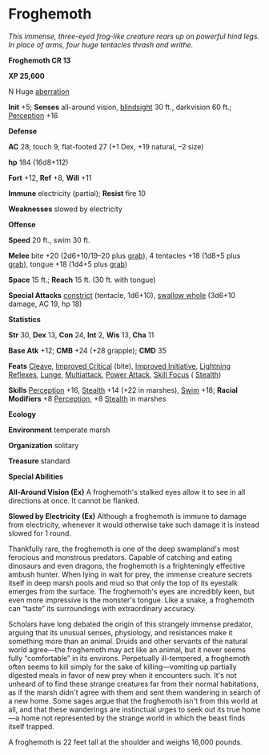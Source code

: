 # Froghemoth

_This immense, three-eyed frog-like creature rears up on powerful hind legs. In place of arms, four huge tentacles thrash and writhe._

**Froghemoth CR 13**

**XP 25,600**

N Huge [aberration](creatureTypes.md#_aberration)

**Init** +5; **Senses** all-around vision, [blindsight](universalMonsterRules.md#_blindsight) 30 ft., darkvision 60 ft.; [Perception](../skills/perception.md#_perception) +16

**Defense**

**AC** 28, touch 9, flat-footed 27 (+1 Dex, +19 natural, –2 size)

**hp** 184 (16d8+112)

**Fort** +12, **Ref** +8, **Will** +11

**Immune** electricity (partial); **Resist** fire 10

**Weaknesses** slowed by electricity

**Offense**

**Speed** 20 ft., swim 30 ft.

**Melee** bite +20 (2d6+10/19–20 plus [grab](universalMonsterRules.md#_grab)), 4 tentacles +18 (1d8+5 plus [grab](universalMonsterRules.md#_grab)), tongue +18 (1d4+5 plus [grab](universalMonsterRules.md#_grab))

**Space** 15 ft.; **Reach** 15 ft. (30 ft. with tongue)

**Special Attacks** [constrict](universalMonsterRules.md#_constrict) (tentacle, 1d6+10), [swallow whole](universalMonsterRules.md#_swallow-whole) (3d6+10 damage, AC 19, hp 18)

**Statistics**

**Str** 30, **Dex** 13, **Con** 24, **Int** 2, **Wis** 13, **Cha** 11

**Base Atk** +12; **CMB** +24 (+28 grapple); **CMD** 35

**Feats** [Cleave](../feats.md#_cleave), [Improved Critical](../feats.md#_improved-critical) (bite), [Improved Initiative](../feats.md#_improved-initiative), [Lightning Reflexes](../feats.md#_lightning-reflexes), [Lunge](../feats.md#_lunge), [Multiattack](monsterFeats.md#_multiattack), [Power Attack](../feats.md#_power-attack), [Skill Focus](../feats.md#_skill-focus) ( [Stealth](../skills/stealth.md#_stealth))

**Skills** [Perception](../skills/perception.md#_perception) +16, [Stealth](../skills/stealth.md#_stealth) +14 (+22 in marshes), [Swim](../skills/swim.md#_swim) +18; **Racial Modifiers** +8 [Perception](../skills/perception.md#_perception), +8 [Stealth](../skills/stealth.md#_stealth) in marshes

**Ecology**

**Environment** temperate marsh

**Organization** solitary

**Treasure** standard

**Special Abilities**

**All-Around Vision (Ex)** A froghemoth's stalked eyes allow it to see in all directions at once. It cannot be flanked.

**Slowed by Electricity (Ex)** Although a froghemoth is immune to damage from electricity, whenever it would otherwise take such damage it is instead slowed for 1 round.

Thankfully rare, the froghemoth is one of the deep swampland's most ferocious and monstrous predators. Capable of catching and eating dinosaurs and even dragons, the froghemoth is a frighteningly effective ambush hunter. When lying in wait for prey, the immense creature secrets itself in deep marsh pools and mud so that only the top of its eyestalk emerges from the surface. The froghemoth's eyes are incredibly keen, but even more impressive is the monster's tongue. Like a snake, a froghemoth can “taste” its surroundings with extraordinary accuracy.

Scholars have long debated the origin of this strangely immense predator, arguing that its unusual senses, physiology, and resistances make it something more than an animal. Druids and other servants of the natural world agree—the froghemoth may act like an animal, but it never seems fully “comfortable” in its environs. Perpetually ill-tempered, a froghemoth often seems to kill simply for the sake of killing—vomiting up partially digested meals in favor of new prey when it encounters such. It's not unheard of to find these strange creatures far from their normal habitations, as if the marsh didn't agree with them and sent them wandering in search of a new home. Some sages argue that the froghemoth isn't from this world at all, and that these wanderings are instinctual urges to seek out its true home—a home not represented by the strange world in which the beast finds itself trapped.

A froghemoth is 22 feet tall at the shoulder and weighs 16,000 pounds.

